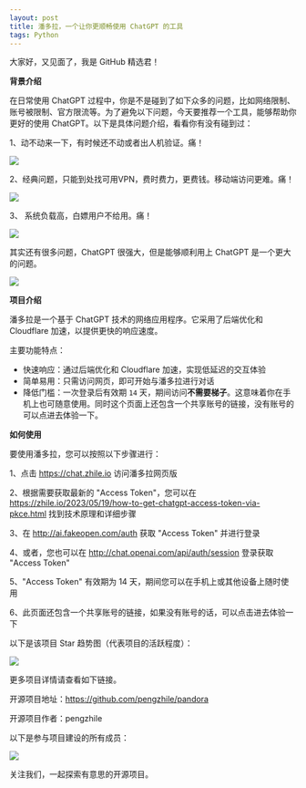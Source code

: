 ```yaml
---
layout: post
title: 潘多拉，一个让你更顺畅使用 ChatGPT 的工具
tags: Python
---
```


大家好，又见面了，我是 GitHub 精选君！

**背景介绍**

在日常使用 ChatGPT 过程中，你是不是碰到了如下众多的问题，比如网络限制、账号被限制、官方限流等。为了避免以下问题，今天要推荐一个工具，能够帮助你更好的使用 ChatGPT。以下是具体问题介绍，看看你有没有碰到过：

1、动不动来一下，有时候还不动或者出人机验证。痛！

![](https://github.com/pengzhile/pandora/raw/master/doc/images/t0.png)

2、经典问题，只能到处找可用VPN，费时费力，更费钱。移动端访问更难。痛！

![](https://github.com/pengzhile/pandora/raw/master/doc/images/t1.1.png)

3、 系统负载高，白嫖用户不给用。痛！

![](https://github.com/pengzhile/pandora/raw/master/doc/images/t2.png)

其实还有很多问题，ChatGPT 很强大，但是能够顺利用上 ChatGPT 是一个更大的问题。


![](https://github.com/pengzhile/pandora/raw/master/doc/images/s12.jpeg)

**项目介绍**

潘多拉是一个基于 ChatGPT 技术的网络应用程序。它采用了后端优化和 Cloudflare 加速，以提供更快的响应速度。

主要功能特点：

- 快速响应：通过后端优化和 Cloudflare 加速，实现低延迟的交互体验
- 简单易用：只需访问网页，即可开始与潘多拉进行对话
- 降低门槛：一次登录后有效期 `14` 天，期间访问**不需要梯子**。这意味着你在手机上也可随意使用。同时这个页面上还包含一个共享账号的链接，没有账号的可以点进去体验一下。

**如何使用**

要使用潘多拉，您可以按照以下步骤进行：

1、点击 https://chat.zhile.io 访问潘多拉网页版

2、根据需要获取最新的 "Access Token"，您可以在 https://zhile.io/2023/05/19/how-to-get-chatgpt-access-token-via-pkce.html 找到技术原理和详细步骤

3、在 http://ai.fakeopen.com/auth 获取 "Access Token" 并进行登录

4、或者，您也可以在 http://chat.openai.com/api/auth/session 登录获取 "Access Token"

5、"Access Token" 有效期为 14 天，期间您可以在手机上或其他设备上随时使用

6、此页面还包含一个共享账号的链接，如果没有账号的话，可以点击进去体验一下

以下是该项目 Star 趋势图（代表项目的活跃程度）：

![](https://api.star-history.com/svg?repos=pengzhile/pandora&type=Timeline)

更多项目详情请查看如下链接。

开源项目地址：https://github.com/pengzhile/pandora 

开源项目作者：pengzhile

以下是参与项目建设的所有成员：

![](https://contrib.rocks/image?repo=pengzhile/pandora)

关注我们，一起探索有意思的开源项目。

